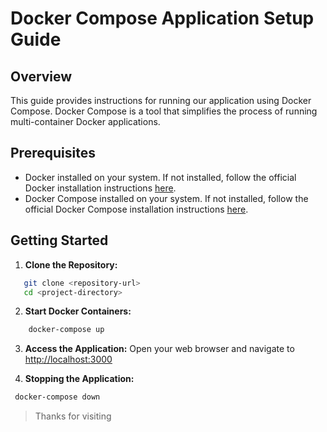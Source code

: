 # Docker Compose Application Setup Guide

## Overview

This guide provides instructions for running our application using Docker Compose. Docker Compose is a tool that simplifies the process of running multi-container Docker applications.

## Prerequisites

- Docker installed on your system. If not installed, follow the official Docker installation instructions [here](https://docs.docker.com/get-docker/).
- Docker Compose installed on your system. If not installed, follow the official Docker Compose installation instructions [here](https://docs.docker.com/compose/install/).

## Getting Started

1. **Clone the Repository:**

```bash
   git clone <repository-url>
   cd <project-directory> 
```

2. **Start Docker Containers:**

```bash
    docker-compose up
 ```

3. **Access the Application:**
   Open your web browser and navigate to  [http://localhost:3000](http://localhost:3000)

4. **Stopping the Application:**

``` bash
 docker-compose down
```

>Thanks for visiting  
